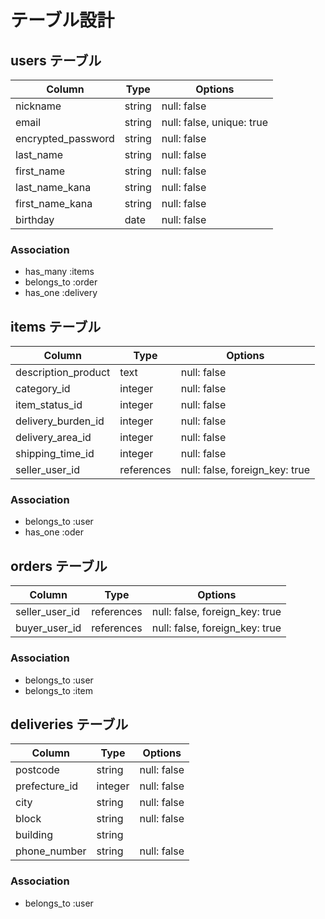 # テーブル設計

## users テーブル

| Column             | Type    | Options                   |
| ------------------ | ------- | ------------------------- |
| nickname           | string  | null: false               |
| email              | string  | null: false, unique: true |
| encrypted_password | string  | null: false               |
| last_name          | string  | null: false               |
| first_name         | string  | null: false               |
| last_name_kana     | string  | null: false               |
| first_name_kana    | string  | null: false               |
| birthday           | date    | null: false               |

### Association

- has_many :items
- belongs_to :order
- has_one :delivery

## items テーブル

| Column              | Type          | Options                        |
| ------------------- |  ------------ | ------------------------------ |
| description_product | text          | null: false                    |
| category_id         | integer       | null: false                    |
| item_status_id      | integer       | null: false                    |
| delivery_burden_id  | integer       | null: false                    |
| delivery_area_id    | integer       | null: false                    |
| shipping_time_id    | integer       | null: false                    |
| seller_user_id      | references    | null: false, foreign_key: true |

### Association

- belongs_to :user
- has_one :oder

## orders テーブル

| Column          | Type        | Options                        |
| --------------- | ----------- | ------------------------------ |
| seller_user_id  | references  | null: false, foreign_key: true |
| buyer_user_id   | references  | null: false, foreign_key: true |

### Association

- belongs_to :user
- belongs_to :item


## deliveries テーブル

| Column          | Type        | Options                        |
| --------------- | ----------- | ------------------------------ |
| postcode        | string      | null: false                    |
| prefecture_id   | integer     | null: false                    |
| city            | string      | null: false                    |
| block           | string      | null: false                    |
| building        | string      |                                |
| phone_number    | string      | null: false                    |


### Association

- belongs_to :user